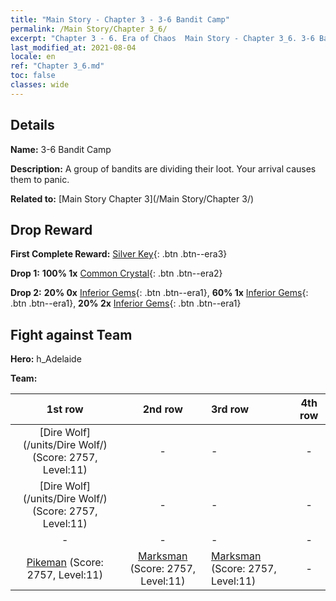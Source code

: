 ```yaml
---
title: "Main Story - Chapter 3 - 3-6 Bandit Camp"
permalink: /Main Story/Chapter 3_6/
excerpt: "Chapter 3 - 6. Era of Chaos  Main Story - Chapter 3_6. 3-6 Bandit Camp"
last_modified_at: 2021-08-04
locale: en
ref: "Chapter 3_6.md"
toc: false
classes: wide
---
```


## Details

 **Name:** 3-6 Bandit Camp

 **Description:** A group of bandits are dividing their loot. Your arrival causes them to panic.

 **Related to:** [Main Story Chapter 3](/Main Story/Chapter 3/)

## Drop Reward

 **First Complete Reward:** [Silver Key](/Items/con_693/){: .btn .btn--era3}

 **Drop 1:** **100% 1x** [Common Crystal](/Items/mat_11/){: .btn .btn--era2}

 **Drop 2:** **20% 0x** [Inferior Gems](/Items/mat_4/){: .btn .btn--era1}, **60% 1x** [Inferior Gems](/Items/mat_4/){: .btn .btn--era1}, **20% 2x** [Inferior Gems](/Items/mat_4/){: .btn .btn--era1}


## Fight against Team
 **Hero:** h_Adelaide

 **Team:**


  | 1st row | 2nd row | 3rd row | 4th row |
  |:----:|:----:|:----|:----:|
  | [Dire Wolf](/units/Dire Wolf/) (Score: 2757, Level:11)  | - | - | - |
  | [Dire Wolf](/units/Dire Wolf/) (Score: 2757, Level:11)  | - | - | - |
  | - | - | - | - |
  | [Pikeman](/units/Pikeman/) (Score: 2757, Level:11)  | [Marksman](/units/Marksman/) (Score: 2757, Level:11)  | [Marksman](/units/Marksman/) (Score: 2757, Level:11)  | - |


